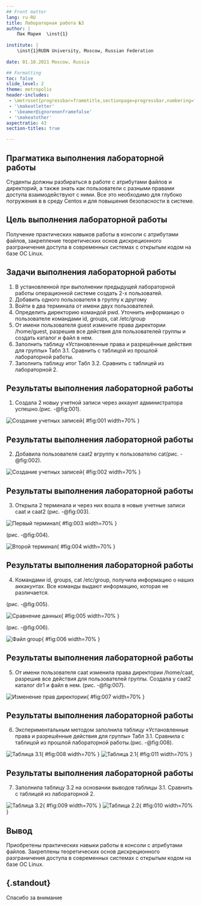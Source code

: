 ```yaml
---
## Front matter
lang: ru-RU
title: Лабораторная работа №3
author: |
	Пак Мария  \inst{1}
	
institute: |
	\inst{1}RUDN University, Moscow, Russian Federation
	
date: 01.10.2021 Moscow, Russia

## Formatting
toc: false
slide_level: 2
theme: metropolis
header-includes: 
 - \metroset{progressbar=frametitle,sectionpage=progressbar,numbering=fraction}
 - '\makeatletter'
 - '\beamer@ignorenonframefalse'
 - '\makeatother'
aspectratio: 43
section-titles: true

---
```




## Прагматика выполнения лабораторной работы

Студенты должны разбираться в работе с атрибутами файлов и директорий, а также знать как пользователи с разными правами доступа взаимодействуют с ними. Все это необходимо для глубоко погружения в в среду Centos и для повышения безопасности в системе.


## Цель выполнения лабораторной работы

Получение практических навыков работы в консоли с атрибутами файлов, закрепление теоретических основ дискреционного разграничения доступа в современных системах с открытым кодом на базе ОС Linux.


## Задачи выполнения лабораторной работы

1. В установленной при выполнении предыдущей лабораторной работы операционной системе создать 2-х пользоватей.
2. Добавить одного пользователя в группу к другому 
3. Войти в два терминала от имени двух пользователей.
4.  Определить директорию командой pwd. Уточнить информаицю о пользователе  командами id, groups, cat /etc/group
5. От имени пользователя guest измените права директории /home/guest,
разрешив все действия для пользователей группы и создать каталог и файл в нем.
6. Заполнить таблицу «Установленные права и разрешённые действия для группы» Табл 3.1. Сравнить с таблицой из прошлой лабораторной работы.
7. Заполнить таблицу итог Табл 3.2. Сравнить с таблицей из лабораторной 2.

## Результаты выполнения лабораторной работы

1. Создала 2 новыу учетной записи через аккаунт администратора  успешно.(рис. -@fig:001).

![Создание учетных записей](image/rep3_3.png){ #fig:001 width=70% }

## Результаты выполнения лабораторной работы

2. Добавила пользователя caat2 вгруппу к пользователю cat(рис. -@fig:002).

![Создание учетных записей](image/rep3_4.png){ #fig:002 width=70% }  

## Результаты выполнения лабораторной работы

3. Открыла 2 терминала и через них вошла в новые учетные записи caat и caat2 (рис. -@fig:003).

![Первый терминал](image/rep3_5.png){ #fig:003 width=70% } 

(рис. -@fig:004).

![Второй терминал](image/rep3_6.png){ #fig:004 width=70% } 

## Результаты выполнения лабораторной работы

4. Командами id, groups, cat /etc/group, получила информацию о наших аккакунтах. Все команды выдают информацию, которая не различается.

(рис. -@fig:005). 

![Сравнение данных](image/rep3_8.png){ #fig:005 width=70% } 

(рис. -@fig:006). 

![Файл group](image/rep3_9.png){ #fig:006 width=70% } 

## Результаты выполнения лабораторной работы

5. От имени пользователя сaat изменила права директории /home/caat,
разрешив все действия для пользователей группы. Создала у caat2  каталог dir1 и файл в нем. (рис. -@fig:007). 

![Изменение прав директории](image/rep3_11.png){ #fig:007 width=70% } 

## Результаты выполнения лабораторной работы

6. Экспериментальным методом заполнила таблицу «Установленные права и разрешённые действия для группы» Табл 3.1. Сравнила с таблицой из прошлой лабораторной работы.(рис. -@fig:008).

![Таблица 3.1](image/rep3_13.png){ #fig:008 width=70% } 
![Таблица 2.1](image/report2_15.png){ #fig:011 width=70% } 

## Результаты выполнения лабораторной работы

7. Заполнила таблицу 3.2 на основании выводов таблицы 3.1. Сравнить с таблицей из лабораторной 2.

![Таблица 3.2](image/rep3_14.png){ #fig:009 width=70% } 
![Таблица 2.2](image/report2_16.png){ #fig:010 width=70% } 


## Вывод

Приобретены практических навыки работы в консоли с атрибутами файлов. Закреплены теоретических основ дискреционного разграничения доступа в современных системах с открытым кодом на базе ОС Linux.

## {.standout}

Спасибо за внимание 
